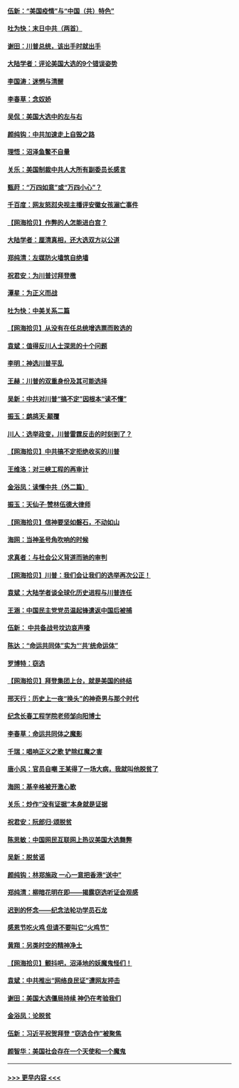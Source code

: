 #### [伍新：“美国疫情”与“中国（共）特色”](../pages/nsc993/n12611463.md?t=12110802) 
#### [吐为快：末日中共（两首）](../pages/nsc993/n12611461.md?t=12110802) 
#### [谢田：川普总统，该出手时就出手](../pages/nsc993/n12610905.md?t=12110802) 
#### [大陆学者：评论美国大选的9个错误姿势](../pages/nsc993/n12609586.md?t=12110802) 
#### [李国涛：迷惘与清醒](../pages/nsc993/n12607532.md?t=12110802) 
#### [李春草：念奴娇](../pages/nsc993/n12607083.md?t=12110802) 
#### [吴侃：美国大选中的左与右](../pages/nsc993/n12607054.md?t=12110802) 
#### [颜纯钩：中共加速走上自毁之路](../pages/nsc993/n12606473.md?t=12110802) 
#### [理悟：沼泽鱼鳖不自量](../pages/nsc993/n12606454.md?t=12110802) 
#### [关乐：美国制裁中共人大所有副委员长感言](../pages/nsc993/n12606442.md?t=12110802) 
#### [甄莳：“万四如意”或“万四小心”？](../pages/nsc993/n12606091.md?t=12110802) 
#### [千百度：网友怒怼央视主播评安徽女孩溺亡事件](../pages/nsc993/n12605370.md?t=12110802) 
#### [【网海拾贝】作弊的人怎能进白宫？](../pages/nsc993/n12603546.md?t=12110802) 
#### [大陆学者：厘清真相，还大选双方以公道](../pages/nsc993/n12603475.md?t=12110802) 
#### [郑纯清：左媒防火墙筑自绝墙](../pages/nsc993/n12602226.md?t=12110802) 
#### [祝君安：为川普讨拜登檄](../pages/nsc993/n12602199.md?t=12110802) 
#### [潭星：为正义而战](../pages/nsc993/n12600926.md?t=12110802) 
#### [吐为快：中美关系二篇](../pages/nsc993/n12600908.md?t=12110802) 
#### [【网海拾贝】从没有在任总统增选票而败选的](../pages/nsc993/n12600435.md?t=12110802) 
#### [袁斌：值得反川人士深思的十个问题](../pages/nsc993/n12600332.md?t=12110802) 
#### [李明：神选川普平乱](../pages/nsc993/n12599751.md?t=12110802) 
#### [王赫：川普的双重身份及其可能选择](../pages/nsc993/n12599723.md?t=12110802) 
#### [吴新：中共对川普“搞不定”因根本“读不懂”](../pages/nsc993/n12599502.md?t=12110802) 
#### [振玉：鹧鸪天‧颠覆](../pages/nsc993/n12599494.md?t=12110802) 
#### [川人：选举政变，川普雷霆反击的时刻到了？](../pages/nsc993/n12599291.md?t=12110802) 
#### [【网海拾贝】中共搞不定拒绝收买的川普](../pages/nsc993/n12598955.md?t=12110802) 
#### [王维洛：对三峡工程的再审计](../pages/nsc993/n12598436.md?t=12110802) 
#### [金浴凤：读懂中共（外二篇）](../pages/nsc993/n12597943.md?t=12110802) 
#### [振玉：天仙子‧赞林伍德大律师](../pages/nsc993/n12597929.md?t=12110802) 
#### [【网海拾贝】信神要坚如磐石，不动如山](../pages/nsc993/n12597901.md?t=12110802) 
#### [海网：当神圣号角吹响的时候](../pages/nsc993/n12595891.md?t=12110802) 
#### [求真者：与社会公义背道而驰的审判](../pages/nsc993/n12595868.md?t=12110802) 
#### [【网海拾贝】川普：我们会让我们的选举再次公正！](../pages/nsc993/n12594930.md?t=12110802) 
#### [袁斌：大陆学者谈全球化历史进程与川普连任](../pages/nsc993/n12594690.md?t=12110802) 
#### [王涵：中国民主党党员温起锋遣返中国后被捕](../pages/nsc993/n12594540.md?t=12110802) 
#### [伍新： 中共备战号坟边哀声嚎](../pages/nsc993/n12593086.md?t=12110802) 
#### [陈达：“命运共同体”实为“‘共’统命运体”](../pages/nsc993/n12590865.md?t=12110802) 
#### [罗博特：窃选](../pages/nsc993/n12590619.md?t=12110802) 
#### [【网海拾贝】拜登集团上台，就是美国的终结](../pages/nsc993/n12589725.md?t=12110802) 
#### [邢天行：历史上一夜“换头”的神奇男与那个时代](../pages/nsc993/n12589424.md?t=12110802) 
#### [纪念长春工程学院老师邹向阳博士](../pages/nsc993/n12585390.md?t=12110802) 
#### [李春草：命运共同体之魔影](../pages/nsc993/n12585026.md?t=12110802) 
#### [千瑞：唱响正义之歌 铲除红魔之害](../pages/nsc993/n12585002.md?t=12110802) 
#### [唐小风：官员自嘲 王某得了一场大病，我就叫他脱贫了](../pages/nsc993/n12584981.md?t=12110802) 
#### [海网：基辛格被开激心歌](../pages/nsc993/n12584946.md?t=12110802) 
#### [关乐：炒作“没有证据”本身就是证据](../pages/nsc993/n12583146.md?t=12110802) 
#### [祝君安：阮郎归‧颂脱贫](../pages/nsc993/n12583119.md?t=12110802) 
#### [陈思敏：中国网民互联网上热议美国大选舞弊](../pages/nsc993/n12582845.md?t=12110802) 
#### [吴新：脱贫谣](../pages/nsc993/n12580839.md?t=12110802) 
#### [颜纯钩：林郑施政 一心一意把香港“送中”](../pages/nsc993/n12580805.md?t=12110802) 
#### [郑纯清：柳暗花明在即——揭露窃选听证会观感](../pages/nsc993/n12580795.md?t=12110802) 
#### [迟到的怀念——纪念法轮功学员石龙](../pages/nsc993/n12580245.md?t=12110802) 
#### [感恩节吃火鸡  但请不要叫它“火鸡节”](../pages/nsc993/n12580252.md?t=12110802) 
#### [黄翔：另类时空的精神净土](../pages/nsc993/n12578638.md?t=12110802) 
#### [【网海拾贝】颤抖吧，沼泽地的妖魔鬼怪们！](../pages/nsc993/n12578552.md?t=12110802) 
#### [袁斌：中共推出“网络良民证”遭网友抨击](../pages/nsc993/n12578511.md?t=12110802) 
#### [谢田：美国大选僵局持续 神仍在考验我们](../pages/nsc993/n12577432.md?t=12110802) 
#### [金浴凤：论脱贫](../pages/nsc993/n12576386.md?t=12110802) 
#### [伍新：习近平祝贺拜登 “窃选合作”被聚焦](../pages/nsc993/n12576358.md?t=12110802) 
#### [颜智华：美国社会存在一个天使和一个魔鬼](../pages/nsc993/n12574299.md?t=12110802) 

----
#### [ >>> 更早内容 <<< ](../indexes/nsc993-earlier.md)
